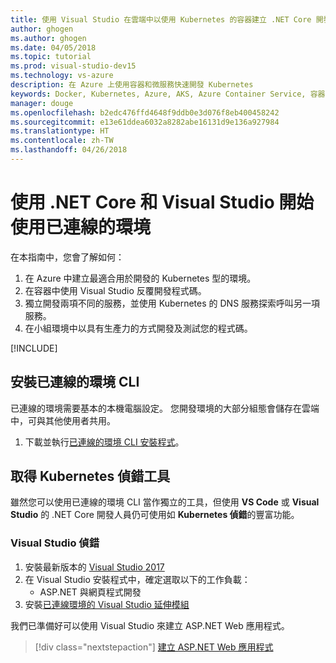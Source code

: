 ```yaml
---
title: 使用 Visual Studio 在雲端中以使用 Kubernetes 的容器建立 .NET Core 開發環境 - 步驟 1 - 安裝工具 | Microsoft Docs
author: ghogen
ms.author: ghogen
ms.date: 04/05/2018
ms.topic: tutorial
ms.prod: visual-studio-dev15
ms.technology: vs-azure
description: 在 Azure 上使用容器和微服務快速開發 Kubernetes
keywords: Docker, Kubernetes, Azure, AKS, Azure Container Service, 容器
manager: douge
ms.openlocfilehash: b2edc476ffd4648f9ddb0e3d076f8eb400458242
ms.sourcegitcommit: e13e61ddea6032a8282abe16131d9e136a927984
ms.translationtype: HT
ms.contentlocale: zh-TW
ms.lasthandoff: 04/26/2018
---
```

# <a name="get-started-on-connected-environment-with-net-core-and-visual-studio"></a>使用 .NET Core 和 Visual Studio 開始使用已連線的環境

在本指南中，您會了解如何：

1. 在 Azure 中建立最適合用於開發的 Kubernetes 型的環境。
1. 在容器中使用 Visual Studio 反覆開發程式碼。
1. 獨立開發兩項不同的服務，並使用 Kubernetes 的 DNS 服務探索呼叫另一項服務。
1. 在小組環境中以具有生產力的方式開發及測試您的程式碼。

[!INCLUDE[](includes/see-troubleshooting.md)]

## <a name="install-the-connected-environment-cli"></a>安裝已連線的環境 CLI
已連線的環境需要基本的本機電腦設定。 您開發環境的大部分組態會儲存在雲端中，可與其他使用者共用。

1. 下載並執行[已連線的環境 CLI 安裝程式](https://aka.ms/get-vsce-windows)。 

## <a name="get-kubernetes-debugging-tools"></a>取得 Kubernetes 偵錯工具
雖然您可以使用已連線的環境 CLI 當作獨立的工具，但使用 **VS Code** 或 **Visual Studio** 的 .NET Core 開發人員仍可使用如 **Kubernetes 偵錯**的豐富功能。

### <a name="visual-studio-debugging"></a>Visual Studio 偵錯 
1. 安裝最新版本的 [Visual Studio 2017](https://www.visualstudio.com/vs/)
1. 在 Visual Studio 安裝程式中，確定選取以下的工作負載：
    * ASP.NET 與網頁程式開發
1. 安裝[已連線環境的 Visual Studio 延伸模組](https://aka.ms/get-vsce-visualstudio)

我們已準備好可以使用 Visual Studio 來建立 ASP.NET Web 應用程式。

> [!div class="nextstepaction"]
> [建立 ASP.NET Web 應用程式](get-started-netcore-visualstudio-02.md)
